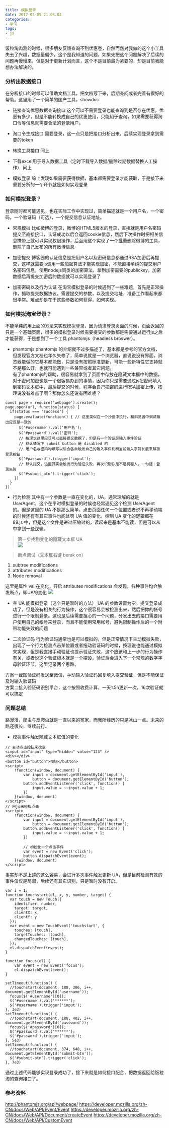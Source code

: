 ```yaml
---
title: 模拟登录
date: 2017-03-09 21:08:03
categories: 
- 学习
tags:
- js
---
```

饭粒淘肉测的时候，很多朋友反馈查询不到优惠卷，自然而然对我做的这个小工具失去了兴趣，数据量偏少，这个是我知道的问题，如果先把这个问题解决了后续的问题再慢慢来，但是对于更新计划而言，这个不是目前最为紧要的，却是目前我能想办法解决的。  
<!-- more -->
### 分析出数据接口
在分析接口的时候可以借助文档工具，把文档写下来，后期查阅或者完善有很好的帮助。这里用了一个简单的国产工具，showdoc   

* 链接查询优惠数据查询接口
这个可以不需要登录也能查询到是否存在优惠，优惠有多少，但是不能转换成自己的优惠使用，只能用于查询，如果需要获得淘口令等信息就需要合法的登录用户。  

* 淘口令生成接口
需要登录，这一点只是把接口分析出来，后续实现登录拿到需要的token  

* 转换工具接口
同上  

* 下载excel用于导入数据工具（定时下载导入数据/删除过期数据替换人工操作）
同上  

* 模拟登录
综上发现如果需要获得数据，基本都需要登录才能获取，于是接下来重要分析的一个环节就是如何实现登录  

### 如何模拟登录？
登录随时都可能遇见，也在实际工作中实现过，简单描述就是一个用户名，一个密码，一个验证码（可选），一个提交信息认证地址。  
* 常规模拟
比如微博的登录，微博的HTML5版本的登录，直接就是用户名密码提交至直接接口，认证成功以后会返回cookie信息，然后下次操作时把相关信息携带上就可以实现权限操作，后面用这个实现了一个批量删除微博的工具，删除了自己发布的所有微博信息  

* 加密提交
博客园的认证信息是把用户名以及密码信息都通过RSA加密后再提交，这样就需要js调用一些加密算法才能实现加密，不能直接单纯的提交用户名密码信息，使用nodejs同类的加密算法，拿到加密需要的publickey，加密数据后再提交加密后的数据就可以实现登录了  

* 加密密码以及行为认证
在淘宝模拟登录的时候遇到了一些难题，首先是正常操作，抓取提交数据协议。需要提交的参数，以及提交地址，准备工作看起来都很平常。难点却是在于这些参数如何获得，如何实现。  

### 如何模拟淘宝登录？
不能单纯的用上面的方法来实现模拟登录，因为请求登录页面的时候，页面返回的只是一个基础页面，很多的模拟登录时候需要提交的参数都是需要通过运行js之后才能获得，于是想到了一个工具 phantomjs（headless broswer）。

* phantomjs
phantomjs 的介绍就不过多描述了，基本都是参考的官方文档，但发现官方文档也年久失修了，简单说就是一个浏览器，直说说没有界面，浏览器能做的它基本都能做，只是没有按照标准更新，可能一些新特性它支持就不是那么好，也就可能遇到一些兼容或者其它问题。  
有了phantomjs的帮助，很容易就拿到了页面中存放在隐藏文本框中的数据，对于密码加密也是一个很容易办到的事情，因为你只是需要通过js把密码填入到密码文本框中，最后提交的时候，程序会自己把密码进行RSA加密上传，按理说没有难点了啊？那你怎么还说有困难呢？  
```
const page = require('webpage').create();
page.open(url, function(status) {
  if(status === 'success') {
    page.evaluate(function() { // 这里类似在一个沙盒中执行，和浏览器中调试输出应该是一致的
      $('#username').val('用户名');
      $('#password').val('密码');
      // 按理说这里应该可以直接提交数据了，但是有一个验证是输入事件验证
      // 默认情况下 submit button 是 disabled 的
      // 用户名与密码均填写以后会各自触发自己的输入事件判断当前输入字符长度来解锁登录按钮
      $('#password').trigger('input');
      // 默认提交，这里其实会触发行为验证失败，再次识别你是不是机器人，一句话：登录失败
      $('#submit_btn').trigger('click');
    })
  }
})
```

* 行为检测
其中有一个参数是一直在变化的，UA，通常理解的就是 UserAgent，这个在平时模拟登录的时候也经常遇见这个检测 UserAgent 的。但是这里的 UA 不是那么简单，点击页面任何一个位置或者说不再移动端的时候还有有其它事件也能处罚 UA 值的变化，控制 UA 变化的逻辑都在 89.js 中，但是这个文件是进过压缩过的，读起来是基本不能读，但是可以从中拿到一些逻辑。  

> 第一步找到变化的隐藏文本框 UA  
![](/assets/imgs/20170310/pic_01.png)  

> 断点调试（文本框右键 berak on）
1. subtree modifications
2. attributes modifications
3. Node removal

这里是属性 val 在变化，开启 attributes modifications 会发现，各种事件均会触发断点，即UA的变化
![](/assets/imgs/20170310/pic_02.jpg)  

* 空 UA 能模拟登录（这个只是暂时的方法）
UA 的参数设置为空，提交登录成功了，但是没有相关的行为操作，这个很容易会被检测出来，然后把你的帐号进行一个限制登录。这也是后续需要担心的一个问题，分发出去的接口需要用户使用自己的帐号来登录，而且不能使用常用帐号，避免限制操作后的一个附带功能失效的问题

* 二次验证码
行为验证码通常也是可以模拟的，但是正常情况下主动模拟失败，出现了一个行为检测点击某位置或者拖动验证码的时候，按理说也能通过模拟来实现，但是我直接手动验证也提示验证失败，这个应该和上一步的行为操作有关，或者说这个验证根本就是一个摆设，验证后会进入下一个常规的数字字母验证环节，这里记录两个思路。  

方案一截图验证码发送至微信，手动输入验证码回复填入提交验证，但是不能保证及时输入验证码  
方案二接入验证码识别平台，这个按照收费计算，一天1.5h更新一次，16次验证就可以搞定  

### 问题总结
路漫漫，爬虫与反爬虫就是一直以来的冤家，而我所经历的只是冰山一点。未来的路还很长，继续前行…  

* 模拟事件触发隐藏文本框值的变化
```
// 主动点击按钮来改变
<input id="input" type="hidden" value="123" />
<div></div>
<button id="button">按钮</button>
<script>
    !function(window, document) {
        var input = document.getElementById('input'),
            button = document.getElementById('button');
        button.addEventListener('click', function() {
            input.value = ~~input.value + 1;
        })
    }(window, document)
</script>
// 用js来模拟点击
<script>
    !function(window, document) {
        var input = document.getElementById('input'),
            button = document.getElementById('button');
        button.addEventListener('click', function() {
            input.value = ~~input.value + 1;
        })

        // 初始化一个点击事件
        var event = new Event('click');
        button.dispatchEvent(event);
    }(window, document)
</script>
```
事实却不是上述的这么容易，会进行多次事件触发更新 UA，但是目前检测有效的事件仅仅是局部，后续还有其它识别，只是暂时没有开启。  
```
var i = 1;
function touchstart(el, x, y, number, target) {
  var touch = new Touch({
    identifier: number,
    target: target,
    clientX: x,
    clientY: y
  });
  var event = new TouchEvent('touchstart', {
    touches: [touch],
    targetTouches: [touch],
    changedTouches: [touch],
  });
  el.dispatchEvent(event);
}

function focus(el) {
    var event = new Event('focus');
    el.dispatchEvent(event);
}

setTimeout(function() {
  //touchstart(document, 188, 306, i++, document.getElementById('username'));
  focus($('#username')[0]);
  $('#username').val('******');
  $('#username').trigger('input');
}, 3e3)
setTimeout(function() {
  //touchstart(document, 188, 402, i++, document.getElementById('password'));
  focus($('#password')[0]);
  $('#password').val('******');
  $('#password').trigger('input');
}, 5e3)
setTimeout(function() {
  //touchstart(document, 374, 648, i++, document.getElementById('submit-btn'));
  $('#submit-btn').trigger('click');
}, 7e3)
```
通过上述代码能够实现登录成功了，接下来就是如何接口配合，把数据返回给饭粒淘的查询接口了。   

### 参考资料
http://phantomjs.org/api/webpage/
https://developer.mozilla.org/zh-CN/docs/Web/API/Event/Event
https://developer.mozilla.org/zh-CN/docs/Web/API/Document/createEvent
https://developer.mozilla.org/zh-CN/docs/Web/API/CustomEvent
